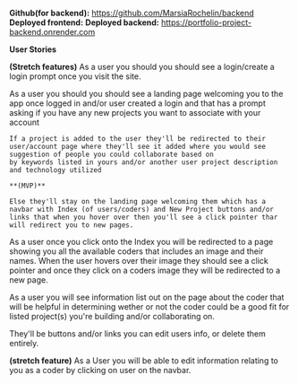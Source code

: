 **Github(for backend):** https://github.com/MarsiaRochelin/backend
**Deployed frontend:**
**Deployed backend:** https://portfolio-project-backend.onrender.com

**User Stories**

**(Stretch features)**
As a user you should you should see a login/create a login prompt once you visit the site.

As a user you should you should see a landing page welcoming you to the app once logged in and/or user created a login and that has a prompt asking if you have any new projects you want to associate with your account

    If a project is added to the user they'll be redirected to their user/account page where they'll see it added where you would see suggestion of people you could collaborate based on
    by keywords listed in yours and/or another user project description and technology utilized

    **(MVP)**

    Else they'll stay on the landing page welcoming them which has a navbar with Index (of users/coders) and New Project buttons and/or links that when you hover over then you'll see a click pointer thar will redirect you to new pages.

As a user once you click onto the Index you will be redirected to a page showing you all the available coders that includes an image and their names. When the user hovers over their image they should see a click pointer and once they click on a coders image they will be redirected to a new page.

As a user you will see information list out on the page about the coder that will be helpful in determining wether or not the coder could be a good fit for listed project(s) you're building and/or collaborating on.

They'll be buttons and/or links you can edit users info, or delete them entirely.

**(stretch feature)**
As a User you will be able to edit information relating to you as a coder by clicking on user on the navbar.

